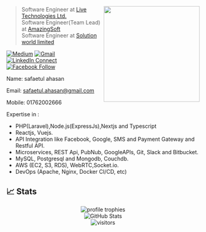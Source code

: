 

<a target="_blank" href="#"><img width="250" align="right" src="https://user-images.githubusercontent.com/58518192/87162442-bf3e8180-c2e7-11ea-9f2a-53a50306b7ce.gif"></a>

> Software Engineer at [Live Technologies Ltd.](http://live-technologies.net) <br/>
> Software Engineer(Team Lead) at [AmazingSoft](http://amazingsoftbd.com) <br/>
> Software Engineer at [Solution world limited](http://www.solution-world.com)

[![Medium](https://img.shields.io/badge/%20-medium%20blog-black?color=000000&labelColor=000000&logo=medium&logoColor=ffffff)](https://safaetulahasan.medium.com/)
[![Gmail](https://img.shields.io/badge/%20-Send%20Mail-black?color=14171A&labelColor=ef5350&logo=gmail&logoColor=ffffff)](mailto:safaetul.ahasan@gmail.com?subject=&cc=)
[![LinkedIn Connect](https://img.shields.io/badge/%20-Connect-black?color=14171A&labelColor=212121&logo=linkedin&logoColor=Blue)](https://www.linkedin.com/in/safaetul-ahasan-372587111/)
[![Facebook Follow](https://img.shields.io/badge/%20-Connect-black?color=14171A&labelColor=1976d2&logo=facebook&logoColor=ffffff)](https://www.facebook.com/safaetul.ahasan)

Name:   safaetul ahasan


Email: safaetul.ahasan@gmail.com


Mobile: 01762002666


<!-- I am a professional Software engineer with over 5.3 years of experience and 2.0+ years of team leading experience, worked on different platforms and languages and played different roles like Sr. Software Engineer, Lead and Engineering Manager.

I have completed M.Sc in Computer Science and Engineering from Jahangirnagar University. During my graduation participated at different national/Intra-university programming contest. I started my professional career as a Software Engineer at The "Solution world Limited". Now I am working as a software engineer at Live Technologies Ltd.

I consider myself a Backend Engineer, mostly worked on Backend.

I'm flexible, proactive, and curious. I believe in the craft of software engineering, but are pragmatic and are driven to make a positive change in the world. I love tackling challenges and I enjoy writing about it, I learned what it means to be a leader and a team player and thanks to that experience I am fueled with a desire to succeed and scale new heights and challenges to where my mindset is not : “can we do this?” But “what have we not scaled yet?”.

I’m a straightforward and open-minded, To me, honesty, humanity, and ethics are more important than being religious. -->

Expertise in :
- PHP(Laravel),Node.js(ExpressJs),Nextjs and Typescript
- Reactjs, Vuejs.
- API Integration like Facebook, Google, SMS and Payment Gateway and Restful API.
- Microservices, REST Api, PubNub, GoogIeAPls, Git, Slack and Bitbucket.
- MySQL, Postgresql and Mongodb, Couchdb.
- AWS (EC2, S3, RDS), WebRTC,Socket.io.
- DevOps (Apache, Nginx, Docker CI/CD, etc)

<!-- ![Safaetul Ahasan github stats](https://github-readme-stats.vercel.app/api?username=piyas33&count_private=true) -->

## 📈 Stats

<div align="center">
    <img src="https://github-profile-trophy.vercel.app/?username=piyas33&row=1&column=6&margin-h=8&theme=darkhub&count_private=true&margin-w=15&no-frame=true" alt="profile trophies" />
    <br />
    <img src="https://github-readme-stats.vercel.app/api?username=piyas33&count_private=true" alt="GitHub Stats">
    <br />
    <img src="https://visitor-badge.laobi.icu/badge?page_id=piyas33" alt="visitors">
</div>


<!-- ## {...} My Stack 💻🚀 -->

<!-- Cloud: ['Heroku', 'Netlify'], 
```js
{
  languages: ['PHP', 'Javascript','Node JS', 'Python'],
  backend: ['Laravel','Express Js','Next JS','Django'],
  frontend: ['ReactJs'],
  databases: ['MySQL','MongoDB','Postgresql','Couchdb'],
  DevOps: ['Apache', 'Nginx', 'Docker', 'Kubernetes', 'CI/CD','AWS (EC2, S3, RDS)'],
  tools: ['Vs code', 'Postman', 'MongoDB Compass', 'Trello', 'Slack'],
  Open Source: ['Git, GitHub']
}
```
-->

<!-- ![visitors](https://visitor-badge.laobi.icu/badge?page_id=piyas33) -->
